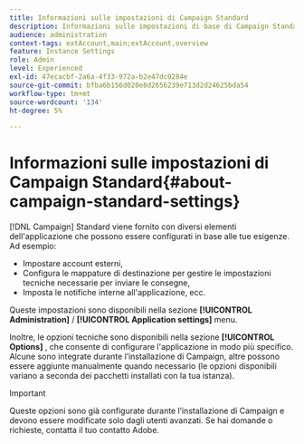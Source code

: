 ```yaml
---
title: Informazioni sulle impostazioni di Campaign Standard
description: Informazioni sulle impostazioni di base di Campaign Standard
audience: administration
context-tags: extAccount,main;extAccount,overview
feature: Instance Settings
role: Admin
level: Experienced
exl-id: 47ecacbf-2a6a-4f33-972a-b2e47dc0284e
source-git-commit: bfba6b156d020e8d2656239e713d2d24625bda54
workflow-type: tm+mt
source-wordcount: '134'
ht-degree: 5%

---
```


# Informazioni sulle impostazioni di Campaign Standard{#about-campaign-standard-settings}

[!DNL Campaign] Standard viene fornito con diversi elementi dell&#39;applicazione che possono essere configurati in base alle tue esigenze. Ad esempio:

* Impostare account esterni,
* Configura le mappature di destinazione per gestire le impostazioni tecniche necessarie per inviare le consegne,
* Imposta le notifiche interne all&#39;applicazione, ecc.

Queste impostazioni sono disponibili nella sezione **[!UICONTROL Administration]** / **[!UICONTROL Application settings]** menu.

Inoltre, le opzioni tecniche sono disponibili nella sezione **[!UICONTROL Options]** , che consente di configurare l&#39;applicazione in modo più specifico. Alcune sono integrate durante l’installazione di Campaign, altre possono essere aggiunte manualmente quando necessario (le opzioni disponibili variano a seconda dei pacchetti installati con la tua istanza).

>[!IMPORTANT]
>
>Queste opzioni sono già configurate durante l’installazione di Campaign e devono essere modificate solo dagli utenti avanzati. Se hai domande o richieste, contatta il tuo contatto Adobe.

